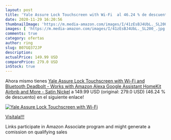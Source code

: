 ```yaml
---
layout: post
title: 'Yale Assure Lock Touchscreen with Wi-Fi  al 46.24 % de descuento'
date: 2020-11-29 16:20:56
thumbnailImage: 'https://m.media-amazon.com/images/I/41zEsBJ4UbL._SL200_.jpg'
images: [ 'https://m.media-amazon.com/images/I/41zEsBJ4UbL._SL200_.jpg' ]
comments: true
category: ofertas
author: ring
slug: B07GQ372JP
description:
actualPrice: 149.99 USD
comparePrice: 279.0 USD
inStock: true
---
```


Ahora mismo tienes [Yale Assure Lock Touchscreen with Wi-Fi and Bluetooth Deadbolt - Works with Amazon Alexa  Google Assistant  HomeKit  Airbnb and More - Satin Nickel](https://www.amazon.com/dp/B07GQ372JP/?tag=tolees-20) a 149.99 USD (original: 279.0 USD) (46.24 %  de descuento) en el siguiente enlace!

[![Yale Assure Lock Touchscreen with Wi-Fi ](https://m.media-amazon.com/images/I/41zEsBJ4UbL._SL200_.jpg)](https://www.amazon.com/dp/B07GQ372JP/?tag=tolees-20)

[Visítala!!!](https://www.amazon.com/dp/B07GQ372JP/?tag=tolees-20)

Links participate in Amazon Associate program and might generate a comission on qualifying sales
